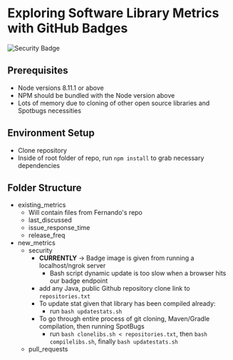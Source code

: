 # Exploring Software Library Metrics with GitHub Badges 
![Security Badge](http://bd42c219.ngrok.io/security)


## Prerequisites
* Node versions 8.11.1 or above
* NPM should be bundled with the Node version above
* Lots of memory due to cloning of other open source libraries and Spotbugs necessities

## Environment Setup
* Clone repository
* Inside of root folder of repo, run `npm install` to grab necessary dependencies

## Folder Structure
* existing_metrics
	* Will contain files from Fernando's repo
	* last_discussed
	* issue_response_time
	* release_freq
* new_metrics
	* security
		* **CURRENTLY** -> Badge image is given from running a localhost/ngrok server
			* Bash script dynamic update is too slow when a browser hits our badge endpoint
		* add any Java, public Github repository clone link to `repositories.txt`
		* To update stat given that library has been compiled already:
			* run `bash updatestats.sh`
		* To go through entire process of git cloning, Maven/Gradle compilation, then running SpotBugs
			* run `bash clonelibs.sh < repositories.txt`, then `bash compilelibs.sh`, finally `bash updatestats.sh`
	* pull_requests

